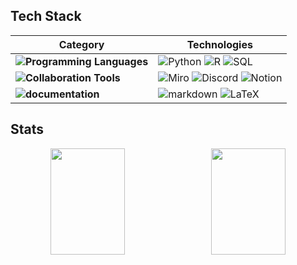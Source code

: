 

## Tech Stack

| **Category** | **Technologies** |
|--------------|-------------------|
| **![Programming Languages](https://img.shields.io/badge/Programming%20Languages-000000?style=flat-square)** | ![Python](https://img.shields.io/badge/Python-16AA52?style=flat-square&logo=Python&logoColor=000000) ![R](https://img.shields.io/badge/R-16AA52?style=flat-square&logo=R&logoColor=000000) ![SQL](https://img.shields.io/badge/SQL-16AA52?style=flat-square&logo=SQL&logoColor=000000)|
| **![Collaboration Tools](https://img.shields.io/badge/Collaboration%20Tools-000000?style=flat-square)** | ![Miro](https://img.shields.io/badge/Miro-FFD700?style=flat-square&logo=Miro&logoColor=000000) ![Discord](https://img.shields.io/badge/Discord-7963AB?style=flat-square&logo=Discord&logoColor=000000) ![Notion](https://img.shields.io/badge/Notion-A4AAA7?style=flat-square&logo=Notion&logoColor=000000) | 
| **![documentation](https://img.shields.io/badge/documentation%20Tools-000000?style=flat-square)** | ![markdown](https://img.shields.io/badge/markdown-FFD700?style=flat-square&logo=markdown&logoColor=000000) ![LaTeX](https://img.shields.io/badge/LaTeX-7963AB?style=flat-square&logo=LaTeX&logoColor=000000) | 




## Stats
<div align="center">
  <div style="display: flex; justify-content: space-between; width: 100%; max-width: 1000px; align-items: center;">
    <img src="https://github-readme-stats.vercel.app/api?username=daewoongko&show_icons=true&theme=praussian" style="flex: 1; width: 48%; height: 170px; object-fit: cover; margin-right: 10px;">
    <img src="https://github-readme-stats.vercel.app/api/top-langs/?username=daewoongko&layout=compact&theme=praussian&size_weight=0.35&count_weight=0.65" style="flex: 1; width: 48%; height: 170px; object-fit: cover;">
  </div>
